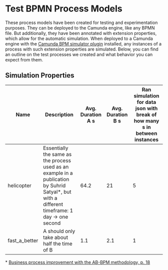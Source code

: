 # Test BPMN Process Models

These process models have been created for testing and experimentation purposes.
They can be deployed to the Camunda engine, like any BPMN file. But additionally, they have been annotated with extension properties, which allow for the automatic simulation.
When deployed to a Camunda engine with the [Camunda BPM simulator plugin](https://github.com/camunda-consulting/camunda-bpm-simulator) installed, any instances of a process with such extension properties are simulated.
Below, you can find an outline on the test processes we created and what behavior you can expect from them.

## Simulation Properties

| Name            | Description                                                                                                                                     | Avg. Duration A s | Avg. Duration B s | Ran simulation for data json with break of how many s in between instances |
|-----------------|-------------------------------------------------------------------------------------------------------------------------------------------------|-------------------|-------------------|----------------------------------------------------------------------------|
| helicopter      | Essentially the same as the process used as an example in a publication by Suhrid Satyal\*, but with a different timeframe: 1 day -> one second | 64.2              | 21                | 5                                                                          |
| fast\_a\_better | A should only take about half the time of B                                                                                                     | 1.1               | 2.1               | 1                                                                          |

\* [Business process improvement with the AB-BPM methodology, p. 18](https://www.diciccio.net/claudio/preprints/Satyal-etal-IS2019-BusinessProcessImprovementwithABBPM.pdf)
